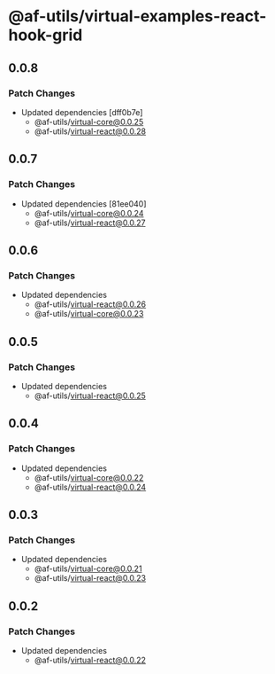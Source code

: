 # @af-utils/virtual-examples-react-hook-grid

## 0.0.8

### Patch Changes

- Updated dependencies [dff0b7e]
  - @af-utils/virtual-core@0.0.25
  - @af-utils/virtual-react@0.0.28

## 0.0.7

### Patch Changes

- Updated dependencies [81ee040]
  - @af-utils/virtual-core@0.0.24
  - @af-utils/virtual-react@0.0.27

## 0.0.6

### Patch Changes

- Updated dependencies
  - @af-utils/virtual-react@0.0.26
  - @af-utils/virtual-core@0.0.23

## 0.0.5

### Patch Changes

- Updated dependencies
  - @af-utils/virtual-react@0.0.25

## 0.0.4

### Patch Changes

- Updated dependencies
  - @af-utils/virtual-core@0.0.22
  - @af-utils/virtual-react@0.0.24

## 0.0.3

### Patch Changes

- Updated dependencies
  - @af-utils/virtual-core@0.0.21
  - @af-utils/virtual-react@0.0.23

## 0.0.2

### Patch Changes

- Updated dependencies
  - @af-utils/virtual-react@0.0.22
